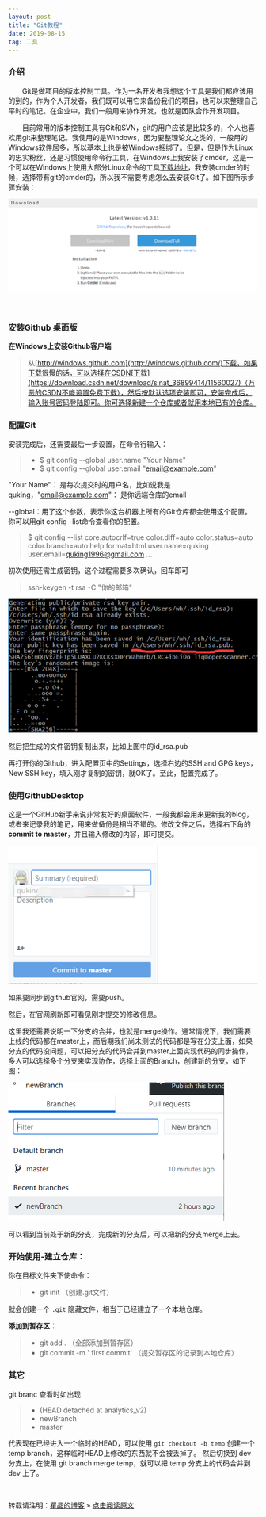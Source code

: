 ```yaml
---
layout: post
title: "Git教程"
date: 2019-08-15
tag: 工具 
---
```


### 介绍       

　　Git是做项目的版本控制工具。作为一名开发者我想这个工具是我们都应该用的到的，作为个人开发者，我们既可以用它来备份我们的项目，也可以来整理自己平时的笔记。在企业中，我们一般用来协作开发，也就是团队合作开发项目。

　　目前常用的版本控制工具有Git和SVN，git的用户应该是比较多的，个人也喜欢用git来整理笔记。我使用的是Windows，因为要整理论文之类的，一般用的Windows软件居多，所以基本上也是被Windows捆绑了。但是，但是作为Linux的忠实粉丝，还是习惯使用命令行工具，在Windows上我安装了cmder，这是一个可以在Windows上使用大部分Linux命令的工具[下载地址](https://cmder.net/)，我安装cmder的时候，选择带有git的cmder的，所以我不需要考虑怎么去安装Git了。如下图所示步骤安装：   

![installgit](\images\posts\gitforuse\cmderinstall) 

​      



### 安装Github 桌面版

**在Windows上安装Github客户端**     

> 从[http://windows.github.com](http://windows.github.com/)下载，如果下载很慢的话，可以选择在CSDN[下载](https://download.csdn.net/download/sinat_36899414/11560027)（万恶的CSDN不能设置免费下载），然后按默认选项安装即可，安装完成后，输入账号密码登陆即可。你可选择新建一个仓库或者就用本地已有的仓库。

### 配置Git      

安装完成后，还需要最后一步设置，在命令行输入：

>* $ git config --global user.name "Your Name"
>* $ git config --global user.email "email@example.com"

"Your Name"： 是每次提交时的用户名，比如说我是quking，"email@example.com"： 是你远端仓库的email       

--global：用了这个参数，表示你这台机器上所有的Git仓库都会使用这个配置。你可以用git config –list命令查看你的配置。

> $ git config --list
> core.autocrlf=true
> color.diff=auto
> color.status=auto
> color.branch=auto
> help.format=html
> user.name=quking
> user.email=quking1996@gmail.com
> ...

初次使用还需生成密钥，这个过程需要多次确认，回车即可

> ssh-keygen -t rsa -C "你的邮箱"

![rsa](\images\posts\gitforuse\sshrsa)

然后把生成的文件密钥复制出来，比如上图中的id_rsa.pub

再打开你的Github，进入配置页中的Settings，选择右边的SSH and GPG keys，New SSH key，填入刚才复制的密钥，就OK了。至此，配置完成了。

### 使用GithubDesktop

这是一个GitHub新手来说非常友好的桌面软件，一般我都会用来更新我的blog，或者来记录我的笔记，用来做备份是相当不错的。修改文件之后，选择右下角的**commit to master**，并且输入修改的内容，即可提交。

![commit](\images\posts\gitforuse\commit)

如果要同步到github官网，需要push。

然后，在官网刷新即可看见刚才提交的修改信息。

这里我还需要说明一下分支的合并，也就是merge操作。通常情况下，我们需要上线的代码都在master上，而后期我们尚未测试的代码都是写在分支上面，如果分支的代码没问题，可以把分支的代码合并到master上面实现代码的同步操作，多人可以选择多个分支来实现协作，选择上面的Branch，创建新的分支，如下图：

![branch](\images\posts\gitforuse\branch)

可以看到当前处于新的分支，完成新的分支后，可以把新的分支merge上去。

### 开始使用-建立仓库：

你在目标文件夹下使命令：    

> - git init  （创建.git文件）      

就会创建一个 `.git` 隐藏文件，相当于已经建立了一个本地仓库。

**添加到暂存区：**      

> - git add .   （全部添加到暂存区）    
> - git commit -m ' first commit'  （提交暂存区的记录到本地仓库）     

### 其它   

git branc 查看时如出现

> - (HEAD detached at analytics_v2)   
> - newBranch
> - master

代表现在已经进入一个临时的HEAD，可以使用 `git checkout -b temp` 创建一个 temp branch，这样临时HEAD上修改的东西就不会被丢掉了。
然后切换到 dev 分支上，在使用 git branch merge temp，就可以把 temp 分支上的代码合并到 dev 上了。

<br>

转载请注明：[瞿晶的博客](http://fantongxue.xyz) » [点击阅读原文]([http://www.fantongxue.xyz/2019/08/Git%E6%80%8E%E4%B9%88%E7%8E%A9/](http://www.fantongxue.xyz/2019/08/Git怎么玩/))     